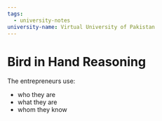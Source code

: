 ```yaml
---
tags:
  - university-notes
university-name: Virtual University of Pakistan
---
```


# Bird in Hand Reasoning
The entrepreneurs use:
- who they are
- what they are
- whom they know
